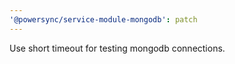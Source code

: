 ```yaml
---
'@powersync/service-module-mongodb': patch
---
```


Use short timeout for testing mongodb connections.
